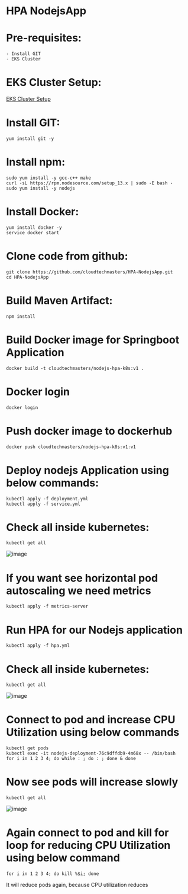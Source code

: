# HPA NodejsApp

# Pre-requisites:
    - Install GIT
    - EKS Cluster
# EKS Cluster Setup:
  [EKS Cluster Setup](https://github.com/cloudtechmasters/eks-cluster-setup/blob/master/README.md)
# Install GIT:
    yum install git -y
# Install npm:
    sudo yum install -y gcc-c++ make
    curl -sL https://rpm.nodesource.com/setup_13.x | sudo -E bash -
    sudo yum install -y nodejs
# Install Docker:
    yum install docker -y
    service docker start
# Clone code from github:
    git clone https://github.com/cloudtechmasters/HPA-NodejsApp.git
    cd HPA-NodejsApp
# Build Maven Artifact:
    npm install
# Build Docker image for Springboot Application
    docker build -t cloudtechmasters/nodejs-hpa-k8s:v1 .
# Docker login
    docker login
# Push docker image to dockerhub
    docker push cloudtechmasters/nodejs-hpa-k8s:v1:v1
# Deploy nodejs Application using below commands:
    kubectl apply -f deployment.yml
    kubectl apply -f service.yml
# Check all inside kubernetes:
    kubectl get all
![image](https://user-images.githubusercontent.com/58024415/95016236-5610a500-066f-11eb-9779-2c538af6bbd4.png)
# If you want see horizontal pod autoscaling we need metrics
    kubectl apply -f metrics-server
# Run HPA for our Nodejs application
    kubectl apply -f hpa.yml
# Check all inside kubernetes:
    kubectl get all  
![image](https://user-images.githubusercontent.com/58024415/95016285-bc95c300-066f-11eb-92db-d7ce4ea32bde.png)
# Connect to pod and increase CPU Utilization using below commands
    kubectl get pods
    kubectl exec -it nodejs-deployment-76c9dffdb9-4m68x -- /bin/bash
    for i in 1 2 3 4; do while : ; do : ; done & done
# Now see pods will increase slowly
    kubectl get all
![image](https://user-images.githubusercontent.com/58024415/95016364-36c64780-0670-11eb-8a5a-3dfbb9c438f5.png)
# Again connect to pod and kill for loop for reducing CPU Utilization using below command
    for i in 1 2 3 4; do kill %$i; done
It will reduce pods again, because CPU utilization reduces
